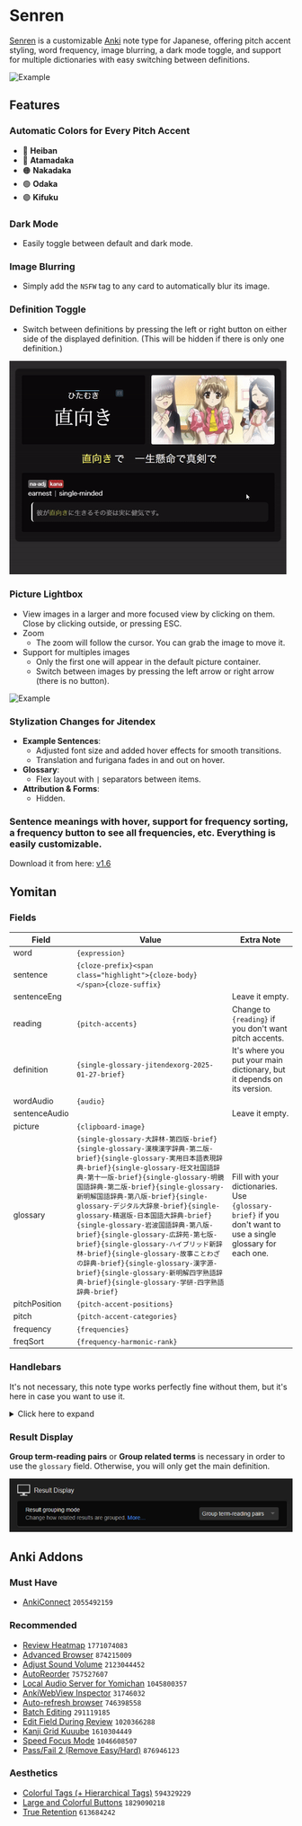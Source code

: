 # Senren
[Senren](https://github.com/BrenoAqua/Senren/releases/tag/v1.0) is a customizable [Anki](https://apps.ankiweb.net/) note type for Japanese, offering pitch accent styling, word frequency, image blurring, a dark mode toggle, and support for multiple dictionaries with easy switching between definitions.

![Example](https://github.com/BrenoAqua/Senren/blob/main/images/example%20v1.5.gif)

## Features

### Automatic Colors for Every Pitch Accent
- 🔵 **Heiban** 
- 🔴 **Atamadaka**
- 🟠 **Nakadaka**
- 🟢 **Odaka**
- 🟣 **Kifuku**

### Dark Mode
- Easily toggle between default and dark mode.

### Image Blurring
- Simply add the `NSFW` tag to any card to automatically blur its image.

### Definition Toggle
- Switch between definitions by pressing the left or right button on either side of the displayed definition. (This will be hidden if there is only one definition.)

![Example](https://github.com/BrenoAqua/Senren/blob/main/images/v1.6.gif)

### Picture Lightbox
  - View images in a larger and more focused view by clicking on them. Close by clicking outside, or pressing ESC.
- Zoom
  - The zoom will follow the cursor. You can grab the image to move it.
- Support for multiples images
  - Only the first one will appear in the default picture container.
  - Switch between images by pressing the left arrow or right arrow (there is no button).

![Example](https://github.com/BrenoAqua/Senren/blob/main/images/v1.6%20lightbox.gif)

### Stylization Changes for Jitendex
- **Example Sentences**:
  - Adjusted font size and added hover effects for smooth transitions.
  - Translation and furigana fades in and out on hover.
- **Glossary**:
  - Flex layout with `|` separators between items.
- **Attribution & Forms**:
  - Hidden.

### Sentence meanings with hover, support for frequency sorting, a frequency button to see all frequencies, etc. Everything is easily customizable.
Download it from here: [v1.6](https://github.com/BrenoAqua/Senren/releases/tag/v1.6)

## Yomitan

### Fields

| Field         | Value                         | Extra Note |
|---------------|-------------------------------|------------|
| word          | `{expression}`                |            |
| sentence      | `{cloze-prefix}<span class="highlight">{cloze-body}</span>{cloze-suffix}` |            |
| sentenceEng   |                               | Leave it empty. |
| reading       | `{pitch-accents}`             | Change to `{reading}` if you don't want pitch accents. |
| definition    | `{single-glossary-jitendexorg-2025-01-27-brief}` | It's where you put your main dictionary, but it depends on its version. |
| wordAudio     | `{audio}`                     |            |
| sentenceAudio |                               | Leave it empty. |
| picture       | `{clipboard-image}`           |            |
| glossary      | `{single-glossary-大辞林-第四版-brief}{single-glossary-漢検漢字辞典-第二版-brief}{single-glossary-実用日本語表現辞典-brief}{single-glossary-旺文社国語辞典-第十一版-brief}{single-glossary-明鏡国語辞典-第二版-brief}{single-glossary-新明解国語辞典-第八版-brief}{single-glossary-デジタル大辞泉-brief}{single-glossary-精選版-日本国語大辞典-brief}{single-glossary-岩波国語辞典-第八版-brief}{single-glossary-広辞苑-第七版-brief}{single-glossary-ハイブリッド新辞林-brief}{single-glossary-故事ことわざの辞典-brief}{single-glossary-漢字源-brief}{single-glossary-新明解四字熟語辞典-brief}{single-glossary-学研-四字熟語辞典-brief}`| Fill with your dictionaries. Use `{glossary-brief}` if you don't want to use a single glossary for each one. |
| pitchPosition | `{pitch-accent-positions}`    |            |
| pitch         | `{pitch-accent-categories}`   |            |
| frequency     | `{frequencies}`               |            |
| freqSort      | `{frequency-harmonic-rank}`   |            |

### Handlebars
It's not necessary, this note type works perfectly fine without them, but it's here in case you want to use it.

<details>
<summary>Click here to expand</summary>

```handlebars
{{#*inline "glossary-single"}}
    {{~#unless brief~}}
        {{~#scope~}}
            {{~set "any" false~}}
            {{~#each definitionTags~}}
                {{~#if (op "||" (op "!" @root.compactTags) (op "!" redundant))~}}
                    {{~#if (get "any")}}, {{else}}<i>({{/if~}}
                    {{name}}
                    {{~set "any" true~}}
                {{~/if~}}
            {{~/each~}}
            {{~#unless noDictionaryTag~}}
                {{~#if (op "||" (op "!" @root.compactTags) (op "!==" dictionary (get "previousDictionary")))~}}
                    {{~#if (get "any")}}, {{else}}<i>({{/if~}}
                    {{dictionaryAlias}}
                    {{~set "any" true~}}
                {{~/if~}}
            {{~/unless~}}
            {{~#if (get "any")}})</i> {{/if~}}
        {{~/scope~}}
        {{~#if only~}}({{#each only}}{{.}}{{#unless @last}}, {{/unless}}{{/each}} only) {{/if~}}
    {{~/unless~}}
    {{~#if (op "<=" glossary.length 1)~}}
        {{#each glossary}}{{formatGlossary ../dictionary .}}{{/each}}
    {{~else if @root.compactGlossaries~}}
        {{#each glossary}}{{formatGlossary ../dictionary .}}{{#unless @last}} | {{/unless}}{{/each}}
    {{~else~}}
        <ul>{{#each glossary}}<li>{{formatGlossary ../dictionary .}}</li>{{/each}}</ul>
    {{~/if~}}
    {{~set "previousDictionary" dictionary~}}
{{/inline}}

{{#*inline "audio"}}
    {{~#if (hasMedia "audio")~}}
        [sound:{{getMedia "audio"}}]
    {{~/if~}}
{{/inline}}

{{#*inline "character"}}
    {{~definition.character~}}
{{/inline}}

{{#*inline "dictionary"}}
    {{~definition.dictionary~}}
{{/inline}}

{{#*inline "dictionary-alias"}}
    {{~definition.dictionaryAlias~}}
{{/inline}}

{{#*inline "expression"}}
    {{~#if merge~}}
        {{~#if modeTermKana~}}
            {{~#each definition.reading~}}
                {{{.}}}
                {{~#unless @last}}、{{/unless~}}
            {{~else~}}
                {{~#each definition.expression~}}
                    {{{.}}}
                    {{~#unless @last}}、{{/unless~}}
                {{~/each~}}
            {{~/each~}}
        {{~else~}}
            {{~#each definition.expression~}}
                {{{.}}}
                {{~#unless @last}}、{{/unless~}}
            {{~/each~}}
        {{~/if~}}
    {{~else~}}
        {{~#if modeTermKana~}}
            {{~#if definition.reading~}}
                {{definition.reading}}
            {{~else~}}
                {{definition.expression}}
            {{~/if~}}
        {{~else~}}
            {{definition.expression}}
        {{~/if~}}
    {{~/if~}}
{{/inline}}

{{#*inline "furigana"}}
    {{~#if merge~}}
        {{~#each definition.expressions~}}
            <span class="expression-{{termFrequency}}">{{~furigana .~}}</span>
            {{~#unless @last}}、{{/unless~}}
        {{~/each~}}
    {{~else~}}
        {{furigana definition}}
    {{~/if~}}
{{/inline}}

{{#*inline "furigana-plain"}}
    {{~#if merge~}}
        {{~#each definition.expressions~}}
            <span class="expression-{{termFrequency}}">{{~furiganaPlain .~}}</span>
            {{~#unless @last}}、{{/unless~}}
        {{~/each~}}
    {{~else~}}
        {{furiganaPlain definition}}
    {{~/if~}}
{{/inline}}

{{~#*inline "glossary"~}}
    <div style="text-align: left;" class="yomitan-glossary">
    {{~#scope~}}
        {{~#if (op "===" definition.type "term")~}}
            {{~#unless (op "&&" selectedDictionary (op "!=" selectedDictionary definition.dictionary))~}}
                {{~> glossary-single definition brief=brief noDictionaryTag=noDictionaryTag ~}}
                {{~#if definition.glossaryScopedStyles~}}
                    <style>{{{definition.glossaryScopedStyles}}}</style>
                {{~/if~}}
            {{~/unless~}}
        {{~else if (op "||" (op "===" definition.type "termGrouped") (op "===" definition.type "termMerged"))~}}
            {{~#if (op ">" definition.definitions.length 1)~}}
                <ol>
                    {{~#each definition.definitions~}}
                        {{~#unless (op "&&" ../selectedDictionary (op "!=" ../selectedDictionary dictionary))~}}
                            <li data-dictionary="{{dictionary}}">
                                {{~> glossary-single . brief=../brief noDictionaryTag=../noDictionaryTag ~}}
                            </li>
                            {{~#if dictScopedStyles~}}
                                <style>{{{dictScopedStyles}}}</style>
                            {{~/if~}}
                        {{~/unless~}}
                    {{~/each~}}
                </ol>
            {{~else~}}
                {{~#each definition.definitions~}}
                    {{~#unless (op "&&" ../selectedDictionary (op "!=" ../selectedDictionary dictionary))~}}
                        {{~> glossary-single . brief=../brief noDictionaryTag=../noDictionaryTag ~}}
                        {{~#if glossaryScopedStyles~}}
                            <style>{{{glossaryScopedStyles}}}</style>
                        {{~/if~}}
                    {{~/unless~}}
                {{~/each~}}
            {{~/if~}}
        {{~else if (op "===" definition.type "kanji")~}}
            {{~#if (op ">" definition.glossary.length 1)~}}
                <ol>{{#each definition.glossary}}<li>{{.}}</li>{{/each}}</ol>
            {{~else~}}
                {{~#each definition.glossary~}}{{.}}{{~/each~}}
            {{~/if~}}
        {{~/if~}}
    {{~/scope~}}
    </div>
{{~/inline~}}

{{#*inline "glossary-no-dictionary"}}
    {{~> glossary noDictionaryTag=true ~}}
{{/inline}}

{{#*inline "glossary-brief"}}
    {{~> glossary brief=true ~}}
{{/inline}}

{{~#*inline "glossary-first"~}}
    <div style="text-align: left;" class="yomitan-glossary">
    {{~#scope~}}
        {{~#if (op "===" definition.type "term")~}}
            {{~> glossary-single definition brief=brief noDictionaryTag=noDictionaryTag ~}}
            {{~#if definition.glossaryScopedStyles~}}
                <style>{{{definition.glossaryScopedStyles}}}</style>
            {{~/if~}}
        {{~else if (op "||" (op "===" definition.type "termGrouped") (op "===" definition.type "termMerged"))~}}
            {{~#if (op ">" definition.definitions.length 1)~}}
                {{~#with definition.definitions.[0]~}}
                    {{~> glossary-single . brief=../brief noDictionaryTag=../noDictionaryTag ~}}
                    {{~#if glossaryScopedStyles~}}
                        <style>{{{glossaryScopedStyles}}}</style>
                    {{~/if~}}
                {{~/with~}}
            {{~else~}}
                {{~#with definition.definitions.[0]~}}
                    {{~> glossary-single . brief=../brief noDictionaryTag=../noDictionaryTag ~}}
                    {{~#if glossaryScopedStyles~}}
                        <style>{{{glossaryScopedStyles}}}</style>
                    {{~/if~}}
                {{~/with~}}
            {{~/if~}}
        {{~/if~}}
    {{~/scope~}}
    </div>
{{~/inline~}}

{{#*inline "glossary-first-no-dictionary"}}
    {{~> glossary-first noDictionaryTag=true ~}}
{{/inline}}

{{#*inline "glossary-first-brief"}}
    {{~> glossary-first brief=true ~}}
{{/inline}}

{{#*inline "kunyomi"}}
    {{~#each definition.kunyomi}}{{.}}{{#unless @last}}, {{/unless}}{{/each~}}
{{/inline}}

{{#*inline "onyomi"}}
    {{~#each definition.onyomi}}{{.}}{{#unless @last}}, {{/unless}}{{/each~}}
{{/inline}}

{{#*inline "onyomi-hiragana"}}
    {{~#each definition.onyomi}}{{hiragana .}}{{#unless @last}}, {{/unless}}{{/each~}}
{{/inline}}

{{#*inline "reading"}}
    {{~#unless modeTermKana~}}
        {{~#if merge~}}
            {{~#each definition.reading~}}
                {{{.}}}
                {{~#unless @last}}、{{/unless~}}
            {{~/each~}}
        {{~else~}}
            {{~definition.reading~}}
        {{~/if~}}
    {{~/unless~}}
{{/inline}}

{{#*inline "sentence"}}
    {{~#if definition.cloze}}{{{definition.cloze.sentence}}}{{/if~}}
{{/inline}}

{{#*inline "cloze-prefix"}}
    {{~#if definition.cloze}}{{{definition.cloze.prefix}}}{{/if~}}
{{/inline}}

{{#*inline "cloze-body"}}
    {{~#if definition.cloze}}{{{definition.cloze.body}}}{{/if~}}
{{/inline}}

{{#*inline "cloze-body-kana"}}
    {{~#if definition.cloze}}{{{definition.cloze.bodyKana}}}{{/if~}}
{{/inline}}

{{#*inline "cloze-suffix"}}
    {{~#if definition.cloze}}{{{definition.cloze.suffix}}}{{/if~}}
{{/inline}}

{{#*inline "tags"}}
    {{~#mergeTags definition group merge}}{{this}}{{/mergeTags~}}
{{/inline}}

{{~#*inline "url"~}}
    <a href="{{definition.url}}">{{definition.url}}</a>
{{~/inline~}}

{{#*inline "screenshot"}}
    {{~#if (hasMedia "screenshot")~}}
        <img src="{{getMedia "screenshot"}}" />
    {{~/if~}}
{{/inline}}

{{#*inline "document-title"}}
    {{~context.document.title~}}
{{/inline}}

{{! Pitch Accents }}
{{#*inline "pitch-accent-item"}}
    {{~pronunciation format=format reading=reading downstepPosition=position nasalPositions=nasalPositions devoicePositions=devoicePositions~}}
{{/inline}}

{{#*inline "pitch-accent-item-disambiguation"}}
    {{~#scope~}}
        {{~set "exclusive" (spread exclusiveExpressions exclusiveReadings)~}}
        {{~#if (op ">" (property (get "exclusive") "length") 0)~}}
            {{~set "separator" ""~}}
            <em>({{#each (get "exclusive")~}}
                {{~get "separator"~}}{{{.}}}
            {{~/each}} only) </em>
        {{~/if~}}
    {{~/scope~}}
{{/inline}}

{{#*inline "pitch-accent-list"}}
    {{~#if (op ">" pitchCount 0)~}}
        {{~#if (op ">" pitchCount 1)~}}<ol>{{~/if~}}
        {{~#each pitches~}}
            {{~#each pitches~}}
                {{~#if (op ">" ../../pitchCount 1)~}}<li>{{~/if~}}
                    {{~> pitch-accent-item-disambiguation~}}
                    {{~> pitch-accent-item format=../../format~}}
                {{~#if (op ">" ../../pitchCount 1)~}}</li>{{~/if~}}
            {{~/each~}}
        {{~/each~}}
        {{~#if (op ">" pitchCount 1)~}}</ol>{{~/if~}}
    {{~/if~}}
{{/inline}}

{{#*inline "pitch-accents"}}
    {{#if (op ">" pitchCount 0)}}
        {{~> pitch-accent-list format='text'~}}
    {{else}}
        {{~definition.reading~}}
    {{/if}}
{{/inline}}

{{#*inline "pitch-accent-graphs"}}
    {{~> pitch-accent-list format='graph'~}}
{{/inline}}

{{#*inline "pitch-accent-graphs-jj"}}
    {{~> pitch-accent-list format='graph-jj'~}}
{{/inline}}

{{#*inline "pitch-accent-positions"}}
    {{~> pitch-accent-list format='position'~}}
{{/inline}}

{{~#*inline "pitch-accent-categories"~}}
    {{~#each (pitchCategories @root)~}}{{~.~}}{{~#unless @last~}},{{~/unless~}}{{~/each~}}
{{~/inline~}}
{{! End Pitch Accents }}

{{#*inline "phonetic-transcriptions"}}
    {{~#if (op ">" definition.phoneticTranscriptions.length 0)~}}
        <ul>
            {{~#each definition.phoneticTranscriptions~}}
                {{~#each phoneticTranscriptions~}}
                    <li>
                        {{~set "any" false~}}
                        {{~#each tags~}}
                            {{~#if (get "any")}}, {{else}}<i>({{/if~}}
                            {{name}}
                            {{~set "any" true~}}
                        {{~/each~}}
                        {{~#if (get "any")}})</i> {{/if~}}
                        {{ipa~}}
                    </li>
                {{~/each~}}
            {{~/each~}}
        </ul>
    {{~/if~}}
{{/inline}}

{{#*inline "clipboard-image"}}
    {{~#if (hasMedia "clipboardImage")~}}
        <img src="{{getMedia "clipboardImage"}}" />
    {{~/if~}}
{{/inline}}

{{#*inline "clipboard-text"}}
    {{~#if (hasMedia "clipboardText")}}{{{getMedia "clipboardText"}}}{{/if~}}
{{/inline}}

{{#*inline "conjugation"}}
    {{~#if (op ">" definition.inflectionRuleChainCandidates.length 0)~}}
        {{~set "multiple" false~}}
        {{~#if (op ">" definition.inflectionRuleChainCandidates.length 1)~}}
            {{~set "multiple" true~}}
        {{~/if~}}
        {{~#if (get "multiple")~}}<ul>{{/if~}}
            {{~#each definition.inflectionRuleChainCandidates~}}
                {{~#if (op ">" inflectionRules.length 0)~}}
                    {{~#if (get "multiple")~}}<li>{{/if~}}
                    {{~#each inflectionRules~}}
                        {{~#if (op ">" @index 0)}} « {{/if~}}
                        {{name}}
                    {{~/each~}}
                    {{~#if (get "multiple")~}}</li>{{/if~}}
                {{~/if~}}
            {{~/each~}}
        {{~#if (get "multiple")~}}</ul>{{/if~}}
    {{~/if~}}
{{/inline}}

{{#*inline "frequencies"}}
    {{~#if (op ">" definition.frequencies.length 0)~}}
        <ul style="text-align: left;">
        {{~#each definition.frequencies~}}
            <li>
            {{~#if (op "!==" ../definition.type "kanji")~}}
                {{~#if (op "||" (op ">" ../uniqueExpressions.length 1) (op ">" ../uniqueReadings.length 1))~}}(
                    {{~furigana expression reading~}}
                ) {{/if~}}
            {{~/if~}}
            {{~dictionaryAlias}}: {{frequency~}}
            </li>
        {{~/each~}}
        </ul>
    {{~/if~}}
{{/inline}}

{{#*inline "frequency-harmonic-rank"}}
    {{~#if (op "===" definition.frequencyHarmonic -1) ~}}
        9999999
    {{~else ~}}
        {{definition.frequencyHarmonic}}
    {{~/if~}}
{{/inline}}

{{#*inline "frequency-harmonic-occurrence"}}
    {{~#if (op "===" definition.frequencyHarmonic -1) ~}}
        0
    {{~else ~}}
        {{definition.frequencyHarmonic}}
    {{~/if~}}
{{/inline}}

{{#*inline "frequency-average-rank"}}
    {{~#if (op "===" definition.frequencyAverage -1) ~}}
        9999999
    {{~else ~}}
        {{definition.frequencyAverage}}
    {{~/if~}}
{{/inline}}

{{#*inline "frequency-average-occurrence"}}
    {{~#if (op "===" definition.frequencyAverage -1) ~}}
        0
    {{~else ~}}
        {{definition.frequencyAverage}}
    {{~/if~}}
{{/inline}}

{{#*inline "stroke-count"}}
    {{~#scope~}}
        {{~set "found" false~}}
        {{~#each definition.stats.misc~}}
            {{~#if (op "===" name "strokes")~}}
                {{~set "found" true~}}
                Stroke count: {{value}}
            {{~/if~}}
        {{~/each~}}
        {{~#if (op "!" (get "found"))~}}
            Stroke count: Unknown
        {{~/if~}}
    {{~/scope~}}
{{/inline}}

{{#*inline "part-of-speech-pretty"}}
    {{~#if (op "===" . "v1")~}}Ichidan verb
    {{~else if (op "===" . "v5")~}}Godan verb
    {{~else if (op "===" . "vk")~}}Kuru verb
    {{~else if (op "===" . "vs")~}}Suru verb
    {{~else if (op "===" . "vz")~}}Zuru verb
    {{~else if (op "===" . "adj-i")~}}I-adjective
    {{~else if (op "===" . "n")~}}Noun
    {{~else~}}{{.}}
    {{~/if~}}
{{/inline}}

{{#*inline "part-of-speech"}}
    {{~#scope~}}
        {{~#if (op "!==" definition.type "kanji")~}}
            {{~set "first" true~}}
            {{~#each definition.expressions~}}
                {{~#each wordClasses~}}
                    {{~#unless (get (concat "used_" .))~}}
                        {{~> part-of-speech-pretty . ~}}
                        {{~#unless (get "first")}}, {{/unless~}}
                        {{~set (concat "used_" .) true~}}
                        {{~set "first" false~}}
                    {{~/unless~}}
                {{~/each~}}
            {{~/each~}}
            {{~#if (get "first")~}}Unknown{{~/if~}}
        {{~/if~}}
    {{~/scope~}}
{{/inline}}

{{#*inline "search-query"}}
    {{~#multiLine}}{{context.fullQuery}}{{/multiLine~}}
{{/inline}}

{{#*inline "popup-selection-text"}}
    {{~#if (hasMedia "popupSelectionText")}}{{{getMedia "popupSelectionText"}}}{{/if~}}
{{/inline}}

{{#*inline "sentence-furigana"}}
    {{~#if definition.cloze~}}
        {{~#if (hasMedia "textFurigana" definition.cloze.sentence)~}}
            {{{getMedia "textFurigana" definition.cloze.sentence escape=false}}}
        {{~else~}}
            {{{definition.cloze.sentence}}}
        {{~/if~}}
    {{~/if~}}
{{/inline}}

{{~> (lookup . "marker") ~}}
```

</details>

### Result Display
**Group term-reading pairs** or **Group related terms** is necessary in order to use the `glossary` field. Otherwise, you will only get the main definition.

![Result Display](images/Result%20Display.png)
## Anki Addons

### **Must Have**  
- [AnkiConnect](https://ankiweb.net/shared/info/2055492159) `2055492159`  

### **Recommended**  
- [Review Heatmap](https://ankiweb.net/shared/info/1771074083) `1771074083`  
- [Advanced Browser](https://ankiweb.net/shared/info/874215009) `874215009`  
- [Adjust Sound Volume](https://ankiweb.net/shared/info/2123044452) `2123044452`  
- [AutoReorder](https://ankiweb.net/shared/info/757527607) `757527607`  
- [Local Audio Server for Yomichan](https://ankiweb.net/shared/info/1045800357) `1045800357`  
- [AnkiWebView Inspector](https://ankiweb.net/shared/info/31746032) `31746032`  
- [Auto-refresh browser](https://ankiweb.net/shared/info/746398558) `746398558`  
- [Batch Editing](https://ankiweb.net/shared/info/291119185) `291119185`  
- [Edit Field During Review](https://ankiweb.net/shared/info/1020366288) `1020366288`  
- [Kanji Grid Kuuube](https://ankiweb.net/shared/info/1610304449) `1610304449`  
- [Speed Focus Mode](https://ankiweb.net/shared/info/1046608507) `1046608507`  
- [Pass/Fail 2 (Remove Easy/Hard)](https://ankiweb.net/shared/info/876946123) `876946123`  

### **Aesthetics**  
- [Colorful Tags (+ Hierarchical Tags)](https://ankiweb.net/shared/info/594329229) `594329229`  
- [Large and Colorful Buttons](https://ankiweb.net/shared/info/1829090218) `1829090218`  
- [True Retention](https://ankiweb.net/shared/info/613684242) `613684242`  
